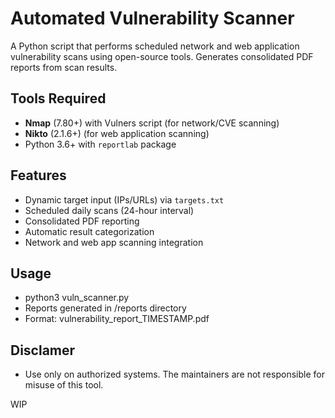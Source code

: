 # Automated Vulnerability Scanner

A Python script that performs scheduled network and web application vulnerability scans using open-source tools. Generates consolidated PDF reports from scan results.

## Tools Required
- **Nmap** (7.80+) with Vulners script (for network/CVE scanning)
- **Nikto** (2.1.6+) (for web application scanning)
- Python 3.6+ with `reportlab` package

## Features
- Dynamic target input (IPs/URLs) via `targets.txt`
- Scheduled daily scans (24-hour interval)
- Consolidated PDF reporting
- Automatic result categorization
- Network and web app scanning integration

## Usage
 - python3 vuln_scanner.py
 - Reports generated in /reports directory
 - Format: vulnerability_report_TIMESTAMP.pdf

## Disclamer
 - Use only on authorized systems. The maintainers are not responsible for misuse of this tool.

WIP

